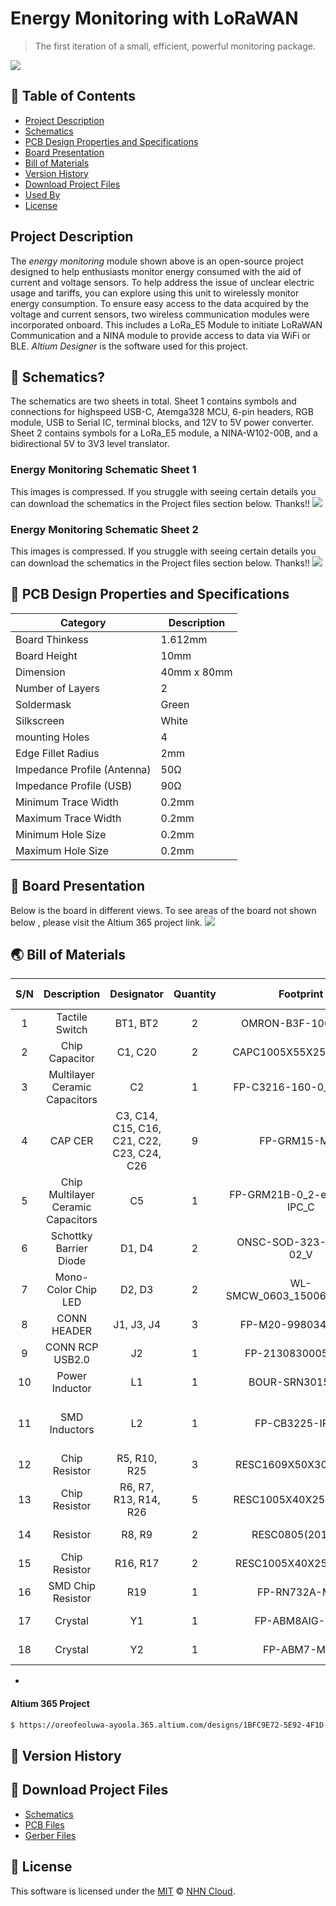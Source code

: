 # Energy Monitoring with LoRaWAN
> The first iteration of a small, efficient, powerful monitoring package.
<img src="https://github.com/user-attachments/assets/55031c5b-47f4-44da-be43-cbea9d6fc508" />

## 🚩 Table of Contents

- [Project Description](#-project-description)
- [Schematics](#-schematics)
- [PCB Design Properties and Specifications](#-pcb-design-properties-and-specifications)
- [Board Presentation](#-board-presentation)
- [Bill of Materials](#-bill-of-materials)
- [Version History](#-version-history)
- [Download Project Files](#-download-project-files)
- [Used By](#-used-by)
- [License](#-license)


##  Project Description 
The *energy monitoring* module shown above is an open-source project designed to help enthusiasts monitor energy consumed with the aid of current and voltage sensors. To help address the issue of unclear electric usage and tariffs, you can explore using this unit to wirelessly monitor energy consumption. To ensure easy access to the data acquired by the voltage and current sensors, two wireless communication modules were incorporated onboard. This includes a LoRa_E5 Module to initiate LoRaWAN Communication and a NINA module to provide access to data via WiFi or BLE. *Altium Designer* is the software used for this project.


## 🤖 Schematics?

The schematics are two sheets in total. Sheet 1 contains symbols and connections for highspeed USB-C, Atemga328 MCU, 6-pin headers, RGB module, USB to Serial IC, terminal blocks, and 12V to 5V power converter. Sheet 2 contains symbols for a LoRa_E5 module, a NINA-W102-00B, and a bidirectional 5V to 3V3 level translator.

### Energy Monitoring Schematic Sheet 1
This images is compressed. If you struggle with seeing certain details you can download the schematics in the Project files section below. Thanks!!
<img src="https://github.com/user-attachments/assets/da3b64b4-7132-490b-884f-687870abf510" />

### Energy Monitoring Schematic Sheet 2
This images is compressed. If you struggle with seeing certain details you can download the schematics in the Project files section below. Thanks!!
<img src="https://github.com/user-attachments/assets/e44891f0-4ea8-47d1-83c9-54377b72260e" />

## 🎨 PCB Design Properties and Specifications
| Category | Description |
| --- | --- |
| Board Thinkess | 1.612mm |
| Board Height | 10mm |
| Dimension | 40mm x 80mm |
| Number of Layers |  2  |
| Soldermask | Green |
| Silkscreen | White |
| mounting Holes | 4 |
| Edge Fillet Radius | 2mm |
| Impedance Profile (Antenna) | 50Ω |
| Impedance Profile (USB) | 90Ω |
| Minimum Trace Width  | 0.2mm|
| Maximum Trace Width | 0.2mm |
| Minimum Hole Size  | 0.2mm|
| Maximum Hole Size | 0.2mm |

## 🐾 Board Presentation 
Below is the board in different views. To see areas of the board not shown below , please visit the Altium 365 project link. 
<img src="https://github.com/user-attachments/assets/7185e227-41d2-4916-9e0d-90ed663ac18a" />



## 🌏 Bill of Materials

| S/N | Description         | Designator                 | Quantity | Footprint                      | Manufacturer           | Manufacturer Part Number      | Manufacturer Lifecycle       | Supplier Part Number       |
|:---------:| :---------:| :---------: |:---------:|:---------:|:---------: |:---------:| :---------:| :---------:|
| 1      | Tactile Switch       | BT1, BT2                   | 2        | OMRON-B3F-1000-4_V            | Omron                  | B3F-1000                       | Volume Production            | 36K7138                    |
| 2      | Chip Capacitor       | C1, C20                    | 2        | CAPC1005X55X25LL05T10          | Murata                 | GRM155R71A104KA01D            | Volume Production            | 490-6321-6-ND              |
| 3      | Multilayer Ceramic Capacitors | C2              | 1        | FP-C3216-160-0_2-IPC_A         | TDK                    | C3216X5R1H106K160AB           | Volume Production            | 05X9901                    |
| 4      | CAP CER             | C3, C14, C15, C16, C21, C22, C23, C24, C26 | 9 | FP-GRM15-MFG                | Murata                 | GRM155R71C104KA88D            | Volume Production            | 81-GRM155R71C104KA88       |
| 5      | Chip Multilayer Ceramic Capacitors | C5       | 1        | FP-GRM21B-0_2-e0_2_0_7-IPC_C   | Murata                 | GRM21BR61A226ME44L            | Volume Production            | 2104135                    |
| 6      | Schottky Barrier Diode | D1, D4                 | 2        | ONSC-SOD-323-2-477-02_V        | ON Semiconductor        | BAT54HT1G                     | Volume Production            | 863-BAT54HT1G              |
| 7      | Mono-Color Chip LED | D2, D3                     | 2        | WL-SMCW_0603_150060xx75020     | Wurth Electronics       | 150060AS75020                 | Volume Production            | 732-150060AS75020CT-ND     |
| 8      | CONN HEADER         | J1, J3, J4                 | 3        | FP-M20-9980346-MFG             | Harwin                 | M20-9980346                   | Volume Production            | 97K6200                    |
| 9      | CONN RCP USB2.0     | J2                         | 1        | FP-2130830005-MFG              | Molex                  | 213083-0005                   | Unknown                      | 3648630                    |
| 10     | Power Inductor      | L1                         | 1        | BOUR-SRN3015-2_V               | Bourns                 | SRN3015-3R3M                  | Volume Production            | 652-SRN3015-3R3M           |
| 11     | SMD Inductors       | L2                         | 1        | FP-CB3225-IPC_A                | Taiyo Yuden            | CBC3225T100MR                 | Not Recommended for New Design | 1463485                    |
| 12     | Chip Resistor       | R5, R10, R25               | 3        | RESC1609X50X30NL8T20           | Vishay                 | CRCW060310K0FKEA              | Volume Production            | 61M5335                    |
| 13     | Chip Resistor       | R6, R7, R13, R14, R26      | 5        | RESC1005X40X25LL05T05          | Panasonic              | ERJ-2GEJ221X                  | Volume Production            | 65T8267                    |
| 14     | Resistor            | R8, R9                     | 2        | RESC0805(2012)_N               | Yageo                  | RC0805FR-075K11L              | Volume Production            | 49AK3294                   |
| 15     | Chip Resistor       | R16, R17                   | 2        | RESC1005X40X25NL5T10           | Yageo / Phycomp        | RC0402JR-072K2L               | Unknown                      |                            |
| 16     | SMD Chip Resistor   | R19                        | 1        | FP-RN732A-MFG                  | TE Connectivity        | RN73C2A100KBTDF               | Unknown                      | 46AK9411                   |
| 17     | Crystal             | Y1                         | 1        | FP-ABM8AIG-MFG                 | Abracon                | ABM8AIG-16.000MHZ-12-2Z-T3    | Volume Production            | 56AC7507                   |
| 18     | Crystal             | Y2                         | 1        | FP-ABM7-MFG                    | Abracon                | ABM7-16.000MHZ-D2Y-T          | Unknown                      | 67P3843                    |

- 
#### Altium 365 Project

``` sh
$ https://oreofeoluwa-ayoola.365.altium.com/designs/1BFC9E72-5E92-4F1D-BF10-B9AC457842F1
```

## 💬 Version History
## 🍞 Download Project Files

- [Schematics](https://github.com/nhn/tui.calendar)
- [PCB Files](https://github.com/Oreoluwa-IVT/-Energy-Monitoring-LoRaWAN-BLE-WiFi/blob/main/Altium%20PCB%20File.zip)
- [Gerber Files](https://github.com/Oreoluwa-IVT/-Energy-Monitoring-LoRaWAN-BLE-WiFi/blob/main/GerberX2.zip)

## 📜 License
This software is licensed under the [MIT](https://github.com/nhn/tui.editor/blob/master/LICENSE) © [NHN Cloud](https://github.com/nhn).
